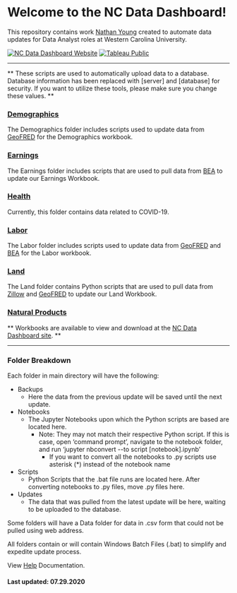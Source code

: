 # Welcome to the NC Data Dashboard!
This repository contains work [Nathan Young](https://www.linkedin.com/in/nathayoung/) created to automate data updates for Data Analyst roles at Western Carolina University.

[![NC Data Dashboard Website](https://img.shields.io/badge/-Website-5f249f?style=for-the-badge&logo=website&logoColor=white])](https://www.wcu.edu/engage/regional-development/data-dashboard.aspx)
[![Tableau Public](https://img.shields.io/badge/-TABLEAU-5f249f?style=for-the-badge&logo=TABLEAU&logoColor=white])](https://public.tableau.com/profile/wnced#!/)
________________________________________________________________________________________________________________________________________

** These scripts are used to automatically upload data to a database.  Database information has been replaced with [server] and [database] for security.  If you want to utilize these tools, please make sure you change these values. **

### [Demographics](https://github.com/nathayoung/DataDashboard_Public/tree/master/Demographics)
The Demographics folder includes scripts used to update data from [GeoFRED](https://geofred.stlouisfed.org/map/) for the Demographics workbook.

### [Earnings](https://github.com/nathayoung/DataDashboard_Public/tree/master/Earnings)
The Earnings folder includes scripts that are used to pull data from [BEA](https://apps.bea.gov/regional/downloadzip.cfm) to update our Earnings Workbook.

### [Health](https://github.com/nathayoung/DataDashboard_Public/tree/master/Health)
Currently, this folder contains data related to COVID-19.

### [Labor](https://github.com/nathayoung/DataDashboard_Public/tree/master/Labor)
The Labor folder includes scripts used to update data from [GeoFRED](https://geofred.stlouisfed.org/map/) and [BEA](https://apps.bea.gov/regional/downloadzip.cfm) for the Labor workbook.

### [Land](https://github.com/nathayoung/DataDashboard_Public/tree/master/Land)
The Land folder contains Python scripts that are used to pull data from [Zillow](https://www.zillow.com/research/data/) and [GeoFRED](https://geofred.stlouisfed.org/map/) to update our Land Workbook.

### [Natural Products](https://github.com/nathayoung/DataDashboard_Public/tree/master/NaturalProducts)


** Workbooks are available to view and download at the [NC Data Dashboard site](https://www.wcu.edu/engage/regional-development/data-dashboard.aspx). **
****************************************************************************************************************************************
### Folder Breakdown
Each folder in main directory will have the following:
* Backups
  * Here the data from the previous update will be saved until the next update.
* Notebooks
  * The Jupyter Notebooks upon which the Python scripts are based are located here.
    * Note: They may not match their respective Python script.  If this is case, open ‘command prompt’, navigate to the notebook folder, and run ‘jupyter nbconvert  --to script [notebook].ipynb’
	  * If you want to convert all the notebooks to .py scripts use asterisk (*) instead of the notebook name
* Scripts
  * Python Scripts that the .bat file runs are located here.  After converting notebooks to .py files, move .py files here.
* Updates
  * The data that was pulled from the latest update will be here, waiting to be uploaded to the database.
  
Some folders will have a Data folder for data in .csv form that could not be pulled using web address.

All folders contain or will contain Windows Batch Files (.bat) to simplify and expedite update process. 

View [Help](https://github.com/NC-Data-Dashboard/DataDashboard_Public/blob/master/Help.md) Documentation.

#### Last updated: 07.29.2020
